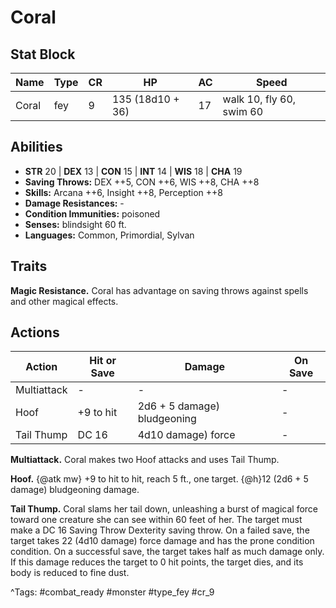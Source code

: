 # Coral

## Stat Block

| Name | Type | CR | HP | AC | Speed |
|------|------|----|----|----|-------|
| Coral | fey | 9 | 135 (18d10 + 36) | 17 | walk 10, fly 60, swim 60 |

## Abilities

- **STR** 20 | **DEX** 13 | **CON** 15 | **INT** 14 | **WIS** 18 | **CHA** 19
- **Saving Throws:** DEX ++5, CON ++6, WIS ++8, CHA ++8  
- **Skills:** Arcana ++6, Insight ++8, Perception ++8  
- **Damage Resistances:** -  
- **Condition Immunities:** poisoned  
- **Senses:** blindsight 60 ft.  
- **Languages:** Common, Primordial, Sylvan

## Traits

**Magic Resistance.** Coral has advantage on saving throws against spells and other magical effects.


## Actions

| Action | Hit or Save | Damage | On Save |
|--------|--------------|--------|----------|
| Multiattack | - | - | - |
| Hoof | +9 to hit | 2d6 + 5 damage) bludgeoning | - |
| Tail Thump | DC 16 | 4d10 damage) force | - |

**Multiattack.** Coral makes two Hoof attacks and uses Tail Thump.

**Hoof.** {@atk mw} +9 to hit to hit, reach 5 ft., one target. {@h}12 (2d6 + 5 damage) bludgeoning damage.

**Tail Thump.** Coral slams her tail down, unleashing a burst of magical force toward one creature she can see within 60 feet of her. The target must make a DC 16 Saving Throw Dexterity saving throw. On a failed save, the target takes 22 (4d10 damage) force damage and has the prone condition condition. On a successful save, the target takes half as much damage only. If this damage reduces the target to 0 hit points, the target dies, and its body is reduced to fine dust.


^Tags: #combat_ready #monster #type_fey #cr_9